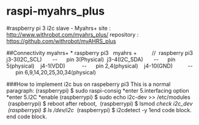  raspi-myahrs_plus
===================

#raspberry pi 3 i2c slave - Myahrs+
site : http://www.withrobot.com/myahrs_plus/
repository : https://github.com/withrobot/myAHRS_plus

##Connectivity myahrs+ * raspberry pi3  
    myahrs +          //  raspberry pi3  
  j3-3(I2C_SCL)       --      pin 3(Physical)  
  j3-4(I2C_SDA)       --      pin 5(physical)    
  j4-1(VDD)           --      pin 2,4(physical)   
  j4-10(GND)          --      pin 6,9,14,20,25,30,34(physical)
  
  
###How to implement i2c bus on raspeberry pi3
This is a normal paragraph:
  (raspberrypi) $ sudo raspi-consig
  *enter 5.interfacing option
    *enter 5.I2C
      *enable
  (raspberrypi) $ sudo echo i2c-dev >> /etc/modules
  (raspberrypi) $ reboot
  after reboot,
  (raspberrypi) $ lsmod
    *check i2c_dev
  (raspberrypi) $ ls /dev/i2c*
  (raspberrypi) $ i2cdetect -y 1end code block.
end code block.
